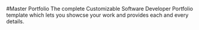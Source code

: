 #Master Portfolio 
The complete Customizable Software Developer Portfolio template which lets you showcse your work and provides each and every details.
